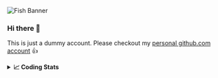 ![Fish Banner](assets/fish.gif)

### Hi there 👋

This is just a dummy account. Please checkout my [personal github.com account] 👍

[personal github.com account]: <https://github.com/SimonWoodtli>

<details>                                                                          
  <summary><b>📈 Coding Stats</b></summary>                                        
  <p align="center"><a href="https://wakatime.com/@SimonWoodtli">                  
  <img align="center" width="400" height="300" src="https://wakatime.com/share/@SimonWoodtli/7761bcef-e104-47d9-912a-dfd6bf08868b.svg" />
  </a>                                                                             
  <a href="https://wakatime.com/@SimonWoodtli">                                    
  <img align="center" width="400" height="300" src="https://wakatime.com/share/@SimonWoodtli/341953df-6a40-47b7-8220-ace4eabe0a17.svg" />
  </a></p>                                                                      
  <p align="center"><a href="https://wakatime.com/@SimonWoodtli">               
  <img align="center" width="400" height="300" src="https://wakatime.com/share/@SimonWoodtli/8b658d90-cf49-4d76-b37e-a5679d5a21b7.svg" />
  </a>                                                                          
  <a href="https://wakatime.com/@SimonWoodtli">                                 
  <img align="center" width="400" height="300" src="https://wakatime.com/share/@SimonWoodtli/ec82b93c-e72b-4bcc-83ed-8f483d24a9ce.svg" />
  </a></p>                                                                      
  ### 🔥 Editors:                                                               
                                                                                
Vim            15            100.0                                              
                                                                                
</details>
